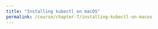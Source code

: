 ```yaml
---
title: "Installing kubectl on macOS"
permalink: /course/chapter-7/installing-kubectl-on-macos
---
```

